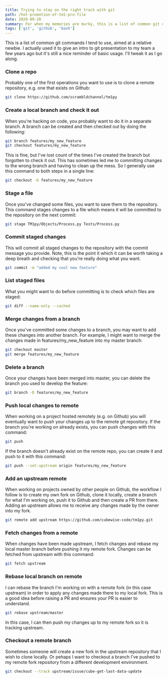 ```yaml
---
title: Trying to stay on the right track with git
path: /hot-promotion-of-tm1-pro-file
date: 2020-09-28
summary: For when my memories are murky, this is a list of common git commands I tend to use, aimed at a relative newbie. I actually used it to give an intro to git presentation to my team a few years ago but it's still a nice reminder of basic usage.
tags: ['git', 'github', 'bash']
---
```


This is a list of common git commands I tend to use, aimed at a relative newbie. I actually used it to give an intro to git presentation to my team a few years ago but it's still a nice reminder of basic usage. I'll tweak it as I go along.

### Clone a repo

Probably one of the first operations you want to use is to clone a remote repository, e.g. one that exists on Github:

```sh
git clone https://github.com/scrambldchannel/tm1py
```

### Create a local branch and check it out

When you're hacking on code, you probably want to do it in a separate branch. A branch can be created and then checked out by doing the following:

```sh
git branch features/my_new_feature
git checkout features/my_new_feature
```

This is fine, but I've lost count of the times I've created the branch but forgotten to check it out. This has sometimes led me to committing changes to the wrong branch and having to clean up the mess. So I generally use this command to both steps in a single line:

```sh
git checkout -b features/my_new_feature
```

### Stage a file

Once you've changed some files, you want to save them to the repository. This command stages changes to a file which means it will be committed to the repository on the next commit:

```sh
git stage TM1py/Objects/Process.py Tests/Process.py
```

### Commit staged changes

This will commit all staged changes to the repository with the commit message you provide. Note, this is the point it which it can be worth taking a deep breath and checking that you're really doing what you want.

```sh
git commit -m "added my cool new feature"
```

### List staged files

What you might want to do before committing is to check which files are staged:

```sh
git diff --name-only --cached
```

### Merge changes from a branch

Once you've committed some changes to a branch, you may want to add these changes into another branch. For example, I might want to merge the changes made in features/my_new_feature into my master branch:

```sh
git checkout master
git merge features/my_new_feature
```

### Delete a branch

Once your changes have been merged into master, you can delete the branch you used to develop the feature:

```sh
git branch -D features/my_new_feature
```

### Push local changes to remote

When working on a project hosted remotely (e.g. on Github) you will eventually want to push your changes up to the remote git repository. If the branch you're working on already exists, you can push changes with this command:

```sh
git push
```

If the branch doesn't already exist on the remote repo, you can create it and push to it with this command:

```sh
git push --set-upstream origin features/my_new_feature
```

### Add an upstream remote

When working on projects owned by other people on Github, the workflow I follow is to create my own fork on Github, clone it locally, create a branch for what I'm working on, push it to Github and then create a PR from there. Adding an upstream allows me to receive any changes made by the owner into my fork.

```sh
git remote add upstream https://github.com/cubewise-code/tm1py.git
```

### Fetch changes from a remote

When changes have been made upstream, I fetch changes and rebase my local master branch before pushing it my remote fork. Changes can be fetched from upstream with this command:

```sh
git fetch upstream
```

### Rebase local branch on remote

I can rebase the branch I'm working on with a remote fork (in this case upstream) in order to apply any changes made there to my local fork. This is a good idea before raising a PR and ensures your PR is easier to understand.

```sh
git rebase upstream/master
```

In this case, I can then push my changes up to my remote fork so it is tracking upstream.

### Checkout a remote branch

Sometimes someone will create a new fork in the upstream repository that I wish to clone locally. Or pehaps I want to checkout a branch I've pushed to my remote fork repository from a different development environment.

```sh
git checkout --track upstream/issue/cube-get-last-data-update
```